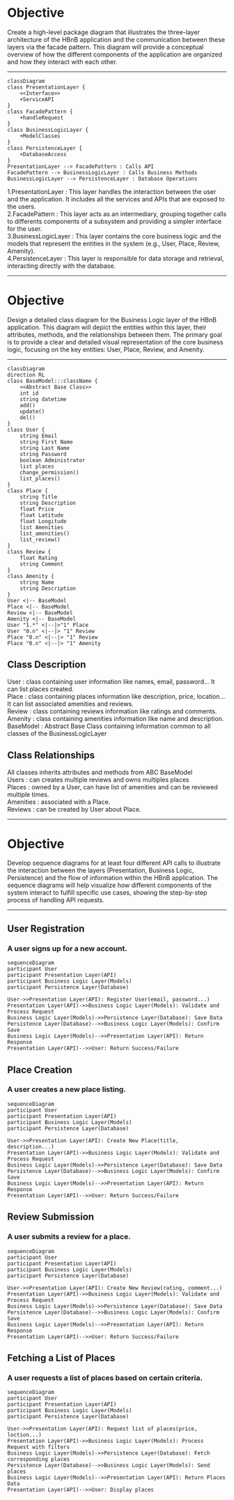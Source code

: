 # Objective

Create a high-level package diagram that illustrates the three-layer architecture of the HBnB application and the communication between these layers via the facade pattern. This diagram will provide a conceptual overview of how the different components of the application are organized and how they interact with each other.

---

```mermaid
classDiagram
class PresentationLayer {
    <<Interface>>
    +ServiceAPI
}
class FacadePattern {
    +handleRequest
}
class BusinessLogicLayer {
    +ModelClasses
}
class PersistenceLayer {
    +DatabaseAccess
}
PresentationLayer --> FacadePattern : Calls API
FacadePattern --> BusinessLogicLayer : Calls Business Methods
BusinessLogicLayer --> PersistenceLayer : Database Operations
```
1.PresentationLayer : This layer handles the interaction between the user and the application. It includes all the services and APIs that are exposed to the users.\
2.FacadePattern : This layer acts as an intermediary, grouping together calls to differents components of a subsystem and providing a simpler interface for the user.\
3.BusinessLogicLayer : This layer contains the core business logic and the models that represent the entities in the system (e.g., User, Place, Review, Amenity).\
4.PersistenceLayer : This layer is responsible for data storage and retrieval, interacting directly with the database.

---

# Objective

Design a detailed class diagram for the Business Logic layer of the HBnB application. This diagram will depict the entities within this layer, their attributes, methods, and the relationships between them. The primary goal is to provide a clear and detailed visual representation of the core business logic, focusing on the key entities: User, Place, Review, and Amenity.

---

```mermaid
classDiagram
direction RL
class BaseModel:::className {
    <<Abstract Base Class>>
    int id
    string datetime
    add()
    update()
    del()
}
class User {
    string Email
    string First Name
    string Last Name
    string Password
    boolean Administrator
    list places
    change_permission()
    list_places()
}
class Place {
    string Title
    string Description
    float Price
    float Latitude
    float Longitude
    list Amenities
    list_amenities()
    list_review()
}
class Review {
    float Rating
    string Comment
}
class Amenity {
    string Name
    string Description
}
User <|-- BaseModel
Place <|-- BaseModel
Review <|-- BaseModel
Amenity <|-- BaseModel
User "1.*" <|--|>"1" Place
User "0.n" <|--|> "1" Review
Place "0.n" <|--|> "1" Review
Place "0.n" <|--|> "1" Amenity
```
## Class Description

User : class containing user information like names, email, password... It can list places created.\
Place : class containing places information like description, price, location... It can list associated amenities and reviews.\
Review : class containing reviews information like ratings and comments.\
Amenity : class containing amenities information like name and description.\
BaseModel : Abstract Base Class containing information common to all classes of the BusinessLogicLayer

## Class Relationships

All classes inherits attributes and methods from ABC BaseModel\
Users : can creates multiple reviews and owns multiples places\
Places : owned by a User, can have list of amenities and can be reviewed multiple times.\
Amenities : associated with a Place.\
Reviews : can be created by User about Place.

---

# Objective

Develop sequence diagrams for at least four different API calls to illustrate the interaction between the layers (Presentation, Business Logic, Persistence) and the flow of information within the HBnB application. The sequence diagrams will help visualize how different components of the system interact to fulfill specific use cases, showing the step-by-step process of handling API requests.

---

## User Registration

### A user signs up for a new account.

```mermaid
sequenceDiagram
participant User
participant Presentation Layer(API)
participant Business Logic Layer(Models)
participant Persistence Layer(Database)

User->>Presentation Layer(API): Register User(email, password...)
Presentation Layer(API)->>Business Logic Layer(Models): Validate and Process Request
Business Logic Layer(Models)->>Persistence Layer(Database): Save Data
Persistence Layer(Database)-->>Business Logic Layer(Models): Confirm Save
Business Logic Layer(Models)-->>Presentation Layer(API): Return Response
Presentation Layer(API)-->>User: Return Success/Failure
```

## Place Creation

### A user creates a new place listing.

```mermaid
sequenceDiagram
participant User
participant Presentation Layer(API)
participant Business Logic Layer(Models)
participant Persistence Layer(Database)

User->>Presentation Layer(API): Create New Place(title, description...)
Presentation Layer(API)->>Business Logic Layer(Models): Validate and Process Request
Business Logic Layer(Models)->>Persistence Layer(Database): Save Data
Persistence Layer(Database)-->>Business Logic Layer(Models): Confirm Save
Business Logic Layer(Models)-->>Presentation Layer(API): Return Response
Presentation Layer(API)-->>User: Return Success/Failure
```

## Review Submission

### A user submits a review for a place.

```mermaid
sequenceDiagram
participant User
participant Presentation Layer(API)
participant Business Logic Layer(Models)
participant Persistence Layer(Database)

User->>Presentation Layer(API): Create New Review(rating, comment...)
Presentation Layer(API)->>Business Logic Layer(Models): Validate and Process Request
Business Logic Layer(Models)->>Persistence Layer(Database): Save Data
Persistence Layer(Database)-->>Business Logic Layer(Models): Confirm Save
Business Logic Layer(Models)-->>Presentation Layer(API): Return Response
Presentation Layer(API)-->>User: Return Success/Failure
```

## Fetching a List of Places

### A user requests a list of places based on certain criteria.

```mermaid
sequenceDiagram
participant User
participant Presentation Layer(API)
participant Business Logic Layer(Models)
participant Persistence Layer(Database)

User->>Presentation Layer(API): Request list of places(price, loction...)
Presentation Layer(API)->>Business Logic Layer(Models): Process Request with filters
Business Logic Layer(Models)->>Persistence Layer(Database): Fetch corresponding places
Persistence Layer(Database)-->>Business Logic Layer(Models): Send places
Business Logic Layer(Models)-->>Presentation Layer(API): Return Places Data
Presentation Layer(API)-->>User: Display places
```